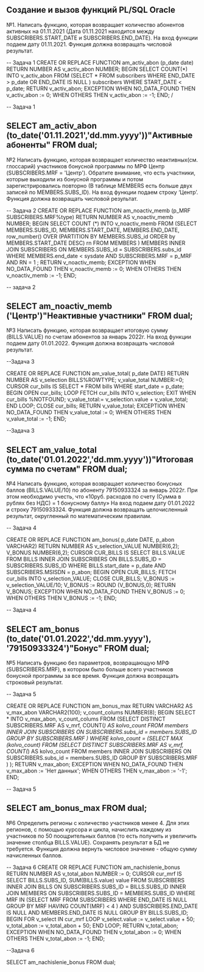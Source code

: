 ## Создание и вызов функций PL/SQL Oracle

№1. 
Написать функцию, которая возвращает количество абонентов активных на 01.11.2021 (Дата 01.11.2021 находится между SUBSCRIBERS.START_DATE и SUBSCRIBERS.END_DATE).
   	На вход функции подаем дату 01.11.2021. 
Функция должна возвращать числовой результат.

-- Задача 1
CREATE OR REPLACE FUNCTION am_activ_abon (p_date date)
  RETURN NUMBER
AS
  v_activ_abon NUMBER;
BEGIN
  SELECT COUNT(*)
  INTO v_activ_abon
  FROM
    (SELECT *
    FROM subscribers
    WHERE END_DATE > p_date
    OR END_DATE   IS NULL
    ) subscribers
  WHERE START_DATE < p_date;
  RETURN v_activ_abon;
EXCEPTION
WHEN NO_DATA_FOUND THEN
  v_activ_abon := 0;
WHEN OTHERS THEN
  v_activ_abon := -1;
END;
/

-- Задача 1

SELECT am_activ_abon (to_date('01.11.2021','dd.mm.yyyy'))"Активные абоненты"
FROM dual;
--------------------------------------------------------------------------
№2
 Написать функцию, которая возвращает количество неактивных(см. глоссарий) участников бонусной программы по МРФ Центр (SUBSCRIBERS.MRF = 'Центр'). 
   Обратите внимание, что есть участники, которые выходили из бонусной программы и потом зарегистрировались повторно (В таблице MEMBERS есть больше двух записей по MEMBERS.SUBS_ID). 
На вход функции подаем строку ‘Центр’. 
Функция должна возвращать числовой результат.

-- Задача 2
CREATE OR REPLACE FUNCTION am_noactiv_memb (p_MRF SUBSCRIBERS.MRF%type)
  RETURN NUMBER
AS
  v_noactiv_memb NUMBER;
BEGIN
  SELECT COUNT (*)
  INTO v_noactiv_memb
  FROM
    (SELECT MEMBERS.SUBS_ID,
      MEMBERS.START_DATE,
      MEMBERS.END_DATE,
      row_number() OVER (PARTITION BY MEMBERS.SUBS_id ORDER by MEMBERS.START_DATE DESC) rn
    FROM MEMBERS
    ) MEMBERS
  INNER JOIN SUBSCRIBERS
  ON MEMBERS.SUBS_id     = SUBSCRIBERS.subs_id
  WHERE MEMBERS.end_date < sysdate
  AND SUBSCRIBERS.MRF    = p_MRF
  AND RN                 = 1 ;
  RETURN v_noactiv_memb;
EXCEPTION
WHEN NO_DATA_FOUND THEN
  v_noactiv_memb := 0;
WHEN OTHERS THEN
  v_noactiv_memb := -1;
END;

-- задача 2

SELECT am_noactiv_memb ('Центр')"Неактивные участники" FROM dual;
-----------------------------------------------------------------------------------
№3 
 Написать функцию, которая возвращает итоговую сумму (BILLS.VALUE) по счетам абонентов за январь 2022г. 
   	На вход функции подаем дату 01.01.2022. 
Функция должна возвращать числовой результат.


--Задача 3

CREATE OR REPLACE FUNCTION am_value_total(
    p_date DATE)
  RETURN NUMBER
AS
  v_selection BILLS%ROWTYPE;
  v_value_total NUMBER:=0;
  CURSOR cur_bills
  IS
    SELECT * FROM bills WHERE start_date = p_date;
BEGIN
  OPEN cur_bills;
  LOOP
    FETCH cur_bills INTO v_selection;
    EXIT
  WHEN cur_bills %NOTFOUND;
    v_value_total:= v_selection.value + v_value_total;
  END LOOP;
CLOSE cur_bills;
RETURN v_value_total;
EXCEPTION
WHEN NO_DATA_FOUND THEN
  v_value_total := 0;
WHEN OTHERS THEN
  v_value_total := -1;
END;

--Задача 3

SELECT am_value_total (to_date('01.01.2022','dd.mm.yyyy'))"Итоговая сумма по счетам"
FROM dual;
---------------------------------------------------------------------------------------

№4
 Написать функцию, которая возвращает количество бонусных баллов (BILLS.VALUE/10) по абоненту 79150933324 за январь 2022г. 
   При этом необходимо учесть, что
   «10руб. расходов по счету (Сумма в рублях без НДС) = 1 бонусному баллу»
На вход подаем дату 01.01.2022 и строку 79150933324.
	Функция должна возвращать целочисленный результат, округленный по математическим правилам.  

-- Задача 4

CREATE OR REPLACE FUNCTION am_bonus(
    p_date DATE,
    p_abon VARCHAR2)
  RETURN NUMBER
AS
  v_selection_VALUE NUMBER(6,2);
  V_BONUS           NUMBER(6,2);
  CURSOR CUR_BILLS
  IS
    SELECT BILLS.VALUE
    FROM BILLS
    INNER JOIN SUBSCRIBERS
    ON BILLS.SUBS_ID       = SUBSCRIBERS.SUBS_ID
    WHERE BILLS.start_date = p_date
    AND SUBSCRIBERS.MSISDN = p_abon;
BEGIN
  OPEN CUR_BILLS;
  FETCH cur_bills INTO v_selection_VALUE;
  CLOSE CUR_BILLS;
  V_BONUS := v_selection_VALUE/10;
  V_BONUS := ROUND (V_BONUS,0);
  RETURN V_BONUS;
EXCEPTION
WHEN NO_DATA_FOUND THEN
  V_BONUS := 0;
WHEN OTHERS THEN
  V_BONUS := -1;
END;

-- Задача 4

SELECT am_bonus (to_date('01.01.2022','dd.mm.yyyy'), '79150933324')"Бонус"
FROM dual;
------------------------------------------------------------------------------------
№5
 Написать функцию без параметров, возвращающую МРФ (SUBSCRIBERS.MRF), в котором было больше всего участников бонусной программы за все время. 
   	Функция должна возвращать строковый результат.

-- Задача 5

CREATE OR REPLACE FUNCTION am_bonus_max
  RETURN VARCHAR2
AS
  v_max_abon     VARCHAR2(100);
  v_count_colums NUMBER(8);
BEGIN
  SELECT *
  INTO v_max_abon,
    v_count_colums
  FROM
    (SELECT DISTINCT SUBSCRIBERS.MRF AS v_mrf,
      COUNT(*)                       AS kolvo_count
    FROM members
    INNER JOIN SUBSCRIBERS
    ON SUBSCRIBERS.subs_id = members.SUBS_ID
    GROUP BY SUBSCRIBERS.MRF
    )
  WHERE kolvo_count =
    (SELECT MAX (kolvo_count)
    FROM
      (SELECT DISTINCT SUBSCRIBERS.MRF AS v_mrf,
        COUNT(*)                       AS kolvo_count
      FROM members
      INNER JOIN SUBSCRIBERS
      ON SUBSCRIBERS.subs_id = members.SUBS_ID
      GROUP BY SUBSCRIBERS.MRF
      )
    );
  RETURN v_max_abon;
EXCEPTION
WHEN NO_DATA_FOUND THEN
  v_max_abon := 'Нет данных';
WHEN OTHERS THEN
  v_max_abon := '-1';
END;

-- Задача 5

SELECT am_bonus_max FROM dual;
------------------------------------------------------------------------------------
№6
Определить регионы с количество участников менее 4. Для этих регионов, с помощью курсора и цикла, начислить каждому из участников по 50 поощрительных баллов (то есть получить и увеличить значение столбца BILLS.VALUE).
Сохранять результат в БД не требуется. 
    Функция должна вернуть числовое значение - общую сумму начисленных баллов.    


-- Задача 6
CREATE OR REPLACE FUNCTION am_nachislenie_bonus
  RETURN NUMBER
AS
  v_total_abon NUMBER := 0;
  CURSOR cur_mrf
  IS
    SELECT BILLS.SUBS_ID,
      SUM(BILLS.value) value
    FROM SUBSCRIBERS
    INNER JOIN BILLS
    ON SUBSCRIBERS.SUBS_ID = BILLS.SUBS_ID
    INNER JOIN MEMBERS
    ON SUBSCRIBERS.SUBS_ID = MEMBERS.SUBS_ID
    WHERE MRF             IN
      (SELECT MRF
      FROM SUBSCRIBERS
      WHERE END_DATE IS NULL
      GROUP BY MRF
      HAVING COUNT(MRF) < 4
      )
  AND SUBSCRIBERS.END_DATE IS NULL
  AND MEMBERS.END_DATE     IS NULL
  GROUP BY BILLS.SUBS_ID;
BEGIN
  FOR v_select IN cur_mrf
  LOOP
    v_select.value := v_select.value + 50;
    v_total_abon   := v_total_abon   + 50;
  END LOOP;
RETURN v_total_abon;
EXCEPTION
WHEN NO_DATA_FOUND THEN
  v_total_abon := 0;
WHEN OTHERS THEN
  v_total_abon := -1;
END;

--Задача 6

SELECT am_nachislenie_bonus FROM dual;
